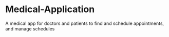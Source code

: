 # Medical-Application
A medical app for doctors and patients to find and schedule appointments, and manage schedules
